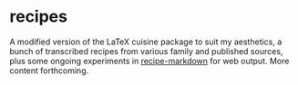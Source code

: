# recipes
A modified version of the LaTeX cuisine package to suit my aesthetics, a bunch of transcribed recipes from various family and published sources, plus some ongoing experiments in [recipe-markdown](https://github.com/andreasWallner/recipe-markdown) for web output. More content forthcoming.
